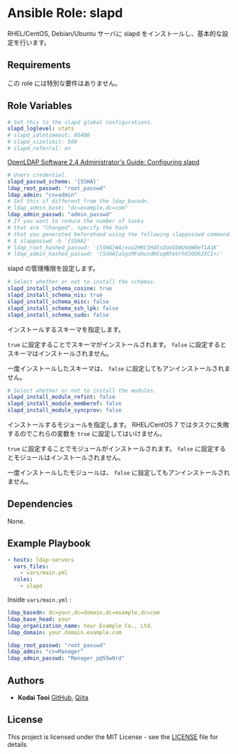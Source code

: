 # Ansible Role: slapd

RHEL/CentOS, Debian/Ubuntu サーバに slapd をインストールし、基本的な設定を行います。

## Requirements

この role には特別な要件はありません。

## Role Variables

```yaml
# Set this to the slapd global configurations.
slapd_loglevel: stats
# slapd_idletimeout: 86400
# slapd_sizelimit: 500
# slapd_referral: on
```

[OpenLDAP Software 2.4 Administrator's Guide: Configuring slapd](https://www.openldap.org/doc/admin24/slapdconf2.html#cn%3Dconfig)

```yaml
# Users credential.
slapd_passwd_scheme: '{SSHA}'
ldap_root_passwd: "root_passwd"
ldap_admin: "cn=admin"
# Set this if different from the ldap_basedn.
# ldap_admin_base: "dc=example,dc=com"
ldap_admin_passwd: "admin_passwd"
# If you want to reduce the number of tasks
# that are "Changed", specify the hash
# that you generated beforehand using the following slappasswd command.
# $ slappasswd -h '{SSHA}'
# ldap_root_hashed_passwd: '{SSHA}WA/exo2HKC1H4EsOUxGbWU6mW0eT1A1K'
# ldap_admin_hashed_passwd: '{SSHA}a5gsMFahundHCuqNYeVrhX3QO6ZXCI+/'
```

slapd の管理権限を設定します。

```yaml
# Select whether or not to install the schemas.
slapd_install_schema_cosine: true
slapd_install_schema_nis: true
slapd_install_schema_misc: false
slapd_install_schema_ssh_lpk: false
slapd_install_schema_sudo: false
```

インストールするスキーマを指定します。

`true` に設定することでスキーマがインストールされます。
`false` に設定するとスキーマはインストールされません。

一度インストールしたスキーマは、 `false` に設定してもアンインストールされません。

```yaml
# Select whether or not to install the modules.
slapd_install_module_refint: false
slapd_install_module_memberof: false
slapd_install_module_syncprov: false
```

インストールするモジュールを指定します。
RHEL/CentOS 7 ではタスクに失敗するのでこれらの変数を `true` に設定してはいけません。

`true` に設定することでモジュールがインストールされます。
`false` に設定するとモジュールはインストールされません。

一度インストールしたモジュールは、 `false` に設定してもアンインストールされません。

## Dependencies

None.

## Example Playbook

```yaml
- hosts: ldap-servers
  vars_files:
    - vars/main.yml
  roles:
    - slapd
```

Inside `vars/main.yml` :

```yaml
ldap_basedn: dc=your,dc=domain,dc=example,dc=com
ldap_base_head: your
ldap_organization_name: Your Example Co., Ltd.
ldap_domain: your.domain.example.com

ldap_root_passwd: "root_passwd"
ldap_admin: "cn=Manager"
ldap_admin_passwd: "Manager_p@55w0rd"
```

## Authors

* **Kodai Tooi** [GitHub](https://github.com/ktooi), [Qiita](https://qiita.com/ktooi)

## License

This project is licensed under the MIT License - see the [LICENSE](LICENSE) file for details
